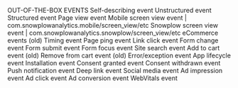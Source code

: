 OUT-OF-THE-BOX EVENTS
Self-describing event
Unstructured event
Structured event
Page view event
Mobile screen view event | com.snowplowanalytics.mobile/screen_view/etc
Snowplow screen view event | com.snowplowanalytics.snowplow/screen_view/etc
eCommerce events (old)
Timing event
Page ping event
Link click event
Form change event
Form submit event
Form focus event
Site search event
Add to cart event (old)
Remove from cart event (old)
Error/exception event
App lifecycle event
Installation event
Consent granted event
Consent withdrawn event
Push notification event
Deep link event
Social media event
Ad impression event
Ad click event
Ad conversion event
WebVitals event
